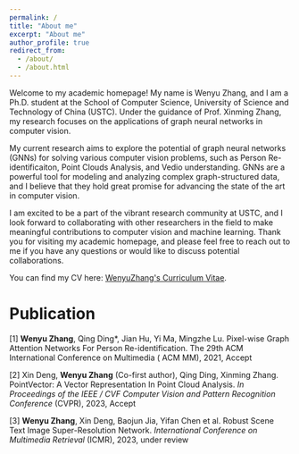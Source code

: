 ```yaml
---
permalink: /
title: "About me"
excerpt: "About me"
author_profile: true
redirect_from: 
  - /about/
  - /about.html
---
```

Welcome to my academic homepage! My name is Wenyu Zhang, and I am a Ph.D. student at the School of Computer Science, University of Science and Technology of China (USTC). Under the guidance of Prof. Xinming Zhang, my research focuses on the applications of graph neural networks in computer vision.

My current research aims to explore the potential of graph neural networks (GNNs) for solving various computer vision problems, such as Person Re-identificaiton, Point Clouds Analysis, and Vedio understanding. GNNs are a powerful tool for modeling and analyzing complex graph-structured data, and I believe that they hold great promise for advancing the state of the art in computer vision.

I am excited to be a part of the vibrant research community at USTC, and I look forward to collaborating with other researchers in the field to make meaningful contributions to computer vision and machine learning. Thank you for visiting my academic homepage, and please feel free to reach out to me if you have any questions or would like to discuss potential collaborations.

You can find my CV here: [WenyuZhang's Curriculum Vitae](../assets/CV.pdf).


Publication
======
[1] **Wenyu Zhang**, Qing Ding*, Jian Hu, Yi Ma, Mingzhe Lu. Pixel-wise Graph Attention Networks For Person Re-identification. The 29th ACM International Conference on Multimedia ( ACM MM), 2021, Accept

[2] Xin Deng, **Wenyu Zhang** (Co-first author), Qing Ding, Xinming Zhang. PointVector: A Vector Representation In Point Cloud Analysis. *In Proceedings of the IEEE / CVF Computer Vision and Pattern Recognition Conference* (CVPR), 2023, Accept

[3] **Wenyu Zhang**, Xin Deng, Baojun Jia, Yifan Chen et al. Robust Scene Text Image Super-Resolution Network. *International Conference on Multimedia Retrieval* (ICMR), 2023, under review
